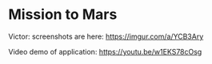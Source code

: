 # Mission to Mars

Victor:
screenshots are here:
https://imgur.com/a/YCB3Ary

Video demo of application:
https://youtu.be/w1EKS78cOsg


